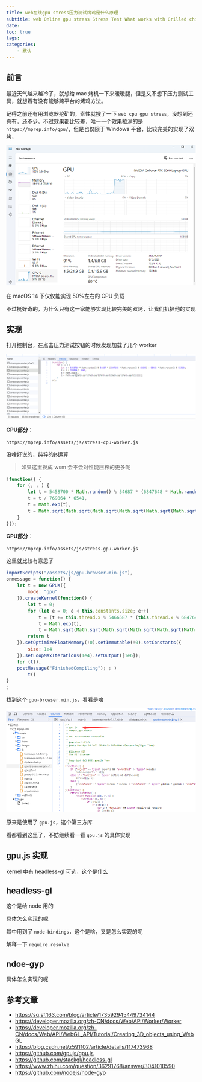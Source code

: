 ```yaml
---
title: web在线gpu stress压力测试烤鸡是什么原理
subtitle: web Online gpu stress Stress Test What works with Grilled chicken
date: 
toc: true
tags: 
categories: 
    - 默认
---
```


## 前言
最近天气越来越冷了，就想给 mac 烤机一下来暖暖腿，但是又不想下压力测试工具，就想着有没有能够跨平台的烤鸡方法。

记得之前还有用浏览器挖矿的，索性就搜了一下 `web cpu gpu stress`，没想到还真有，还不少。不过效果都比较差，唯一一个效果拉满的是 `https://mprep.info/gpu/`，但是也仅限于 Windows 平台，比较完美的实现了双烤，

![16965165614991696516560765.png](https://raw.githubusercontent.com/eric-gitta-moore/eric-gitta-moore.github.io/main/static/images/16965165614991696516560765.png)

在 macOS 14 下仅仅能实现 50%左右的 CPU 负载

不过挺好奇的，为什么只有这一家能够实现比较完美的双烤，让我们扒扒他的实现

## 实现

打开控制台，在点击压力测试按钮的时候发现加载了几个 worker

![16965168514981696516850855.png](https://raw.githubusercontent.com/eric-gitta-moore/eric-gitta-moore.github.io/main/static/images/16965168514981696516850855.png)

**CPU部分**：

`https://mprep.info/assets/js/stress-cpu-worker.js`

没啥好说的，纯粹的js运算

> 如果这里换成 wsm 会不会对性能压榨的更多呢

```js
!function() {
    for (; ; ) {
        let t = 5458700 * Math.random() % 54687 * (6847648 * Math.random() % 68648) - 98468 * Math.random() % 513684;
        t = t / 769864 * 6541,
        t = Math.exp(t),
        t = Math.sqrt(Math.sqrt(Math.sqrt(Math.sqrt(Math.sqrt(Math.sqrt(t))))))
    }
}();
```

**GPU部分**：

`https://mprep.info/assets/js/stress-gpu-worker.js`

这里就比较有意思了

```js
importScripts("/assets/js/gpu-browser.min.js"),
onmessage = function() {
    let t = new GPUX({
        mode: "gpu"
    }).createKernel(function() {
        let t = 0;
        for (let e = 0; e < this.constants.size; e++)
            t = (t += this.thread.x % 5466587 * (this.thread.x % 6847648) - this.thread.x % 51374684) / (this.thread.x % 9769864) * 6541,
            t = Math.exp(t),
            t = Math.sqrt(Math.sqrt(Math.sqrt(Math.sqrt(Math.sqrt(Math.sqrt(t))))));
        return t
    }).setOptimizeFloatMemory(!0).setImmutable(!0).setConstants({
        size: 1e4
    }).setLoopMaxIterations(1e4).setOutput([1e6]);
    for (t(),
    postMessage("FinishedCompiling"); ; )
        t()
}
;
```

找到这个 `gpu-browser.min.js`，看看是啥

![16965170325071696517032336.png](https://raw.githubusercontent.com/eric-gitta-moore/eric-gitta-moore.github.io/main/static/images/16965170325071696517032336.png)

原来是使用了 `gpu.js`，这个第三方库

看都看到这里了，不妨继续看一看 `gpu.js` 的具体实现

## gpu.js 实现




kernel 中有 headless-gl 可选，这个是什么

## headless-gl

这个是给 node 用的

具体怎么实现的呢

其中用到了 `node-bindings`，这个是啥，又是怎么实现的呢

解释一下 `require.resolve`

## ndoe-gyp

具体怎么实现的呢

## 参考文章
- https://sq.sf.163.com/blog/article/173592945449734144
- https://developer.mozilla.org/zh-CN/docs/Web/API/Worker/Worker
- https://developer.mozilla.org/zh-CN/docs/Web/API/WebGL_API/Tutorial/Creating_3D_objects_using_WebGL
- https://blog.csdn.net/z591102/article/details/117473968
- https://github.com/gpujs/gpu.js
- https://github.com/stackgl/headless-gl
- https://www.zhihu.com/question/36291768/answer/3041010590
- https://github.com/nodejs/node-gyp
